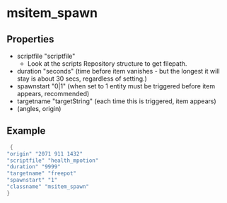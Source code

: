# msitem_spawn

## Properties

* scriptfile "scriptfile"
    - Look at the scripts Repository structure to get filepath.
* duration "seconds" (time before item vanishes - but the longest it will stay is about 30 secs, regardless of setting.)
* spawnstart "0|1" (when set to 1 entity must be triggered before item appears, recommended)
* targetname "targetString" (each time this is triggered, item appears)
* (angles, origin)

## Example

```cpp title="Medium Health Potion" linenums="1"
 {
"origin" "2071 911 1432"
"scriptfile" "health_mpotion"
"duration" "9999"
"targetname" "freepot"
"spawnstart" "1"
"classname" "msitem_spawn"
}
```